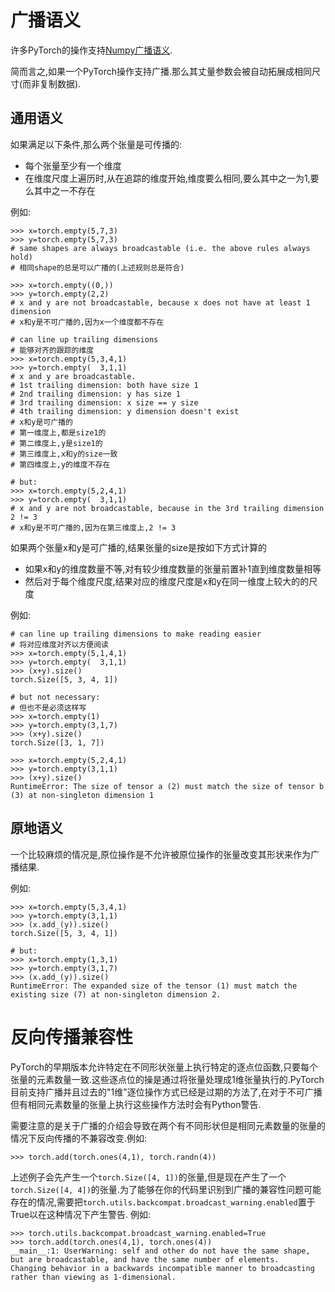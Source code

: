 # 广播语义
许多PyTorch的操作支持[Numpy广播语义](https://numpy.org/doc/stable/user/basics.broadcasting.html#module-numpy.doc.broadcasting).

简而言之,如果一个PyTorch操作支持广播.那么其丈量参数会被自动拓展成相同尺寸(而非复制数据).

## 通用语义
如果满足以下条件,那么两个张量是可传播的:
+ 每个张量至少有一个维度
+ 在维度尺度上遍历时,从在追踪的维度开始,维度要么相同,要么其中之一为1,要么其中之一不存在

例如:
```
>>> x=torch.empty(5,7,3)
>>> y=torch.empty(5,7,3)
# same shapes are always broadcastable (i.e. the above rules always hold)
# 相同shape的总是可以广播的(上述规则总是符合)

>>> x=torch.empty((0,))
>>> y=torch.empty(2,2)
# x and y are not broadcastable, because x does not have at least 1 dimension
# x和y是不可广播的,因为x一个维度都不存在

# can line up trailing dimensions
# 能够对齐的跟踪的维度
>>> x=torch.empty(5,3,4,1)
>>> y=torch.empty(  3,1,1)
# x and y are broadcastable.
# 1st trailing dimension: both have size 1
# 2nd trailing dimension: y has size 1
# 3rd trailing dimension: x size == y size
# 4th trailing dimension: y dimension doesn't exist
# x和y是可广播的
# 第一维度上,都是size1的
# 第二维度上,y是size1的
# 第三维度上,x和y的size一致
# 第四维度上,y的维度不存在

# but:
>>> x=torch.empty(5,2,4,1)
>>> y=torch.empty(  3,1,1)
# x and y are not broadcastable, because in the 3rd trailing dimension 2 != 3
# x和y是不可广播的,因为在第三维度上,2 != 3
```

如果两个张量x和y是可广播的,结果张量的size是按如下方式计算的
+ 如果x和y的维度数量不等,对有较少维度数量的张量前置补1直到维度数量相等
+ 然后对于每个维度尺度,结果对应的维度尺度是x和y在同一维度上较大的的尺度

例如:
```
# can line up trailing dimensions to make reading easier
# 将对应维度对齐以方便阅读
>>> x=torch.empty(5,1,4,1)
>>> y=torch.empty(  3,1,1)
>>> (x+y).size()
torch.Size([5, 3, 4, 1])

# but not necessary:
# 但也不是必须这样写
>>> x=torch.empty(1)
>>> y=torch.empty(3,1,7)
>>> (x+y).size()
torch.Size([3, 1, 7])

>>> x=torch.empty(5,2,4,1)
>>> y=torch.empty(3,1,1)
>>> (x+y).size()
RuntimeError: The size of tensor a (2) must match the size of tensor b (3) at non-singleton dimension 1
```

## 原地语义
一个比较麻烦的情况是,原位操作是不允许被原位操作的张量改变其形状来作为广播结果.

例如:
```
>>> x=torch.empty(5,3,4,1)
>>> y=torch.empty(3,1,1)
>>> (x.add_(y)).size()
torch.Size([5, 3, 4, 1])

# but:
>>> x=torch.empty(1,3,1)
>>> y=torch.empty(3,1,7)
>>> (x.add_(y)).size()
RuntimeError: The expanded size of the tensor (1) must match the existing size (7) at non-singleton dimension 2.
```

# 反向传播兼容性
PyTorch的早期版本允许特定在不同形状张量上执行特定的逐点位函数,只要每个张量的元素数量一致.这些逐点位的操是通过将张量处理成1维张量执行的.PyTorch目前支持广播并且过去的"1维"逐位操作方式已经是过期的方法了,在对于不可广播但有相同元素数量的张量上执行这些操作方法时会有Python警告.

需要注意的是关于广播的介绍会导致在两个有不同形状但是相同元素数量的张量的情况下反向传播的不兼容改变.例如:

```
>>> torch.add(torch.ones(4,1), torch.randn(4))
```
上述例子会先产生一个`torch.Size([4, 1])`的张量,但是现在产生了一个`torch.Size([4, 4])`的张量.为了能够在你的代码里识别到广播的兼容性问题可能存在的情况,需要把`torch.utils.backcompat.broadcast_warning.enabled`置于True以在这种情况下产生警告.
例如:
```
>>> torch.utils.backcompat.broadcast_warning.enabled=True
>>> torch.add(torch.ones(4,1), torch.ones(4))
__main__:1: UserWarning: self and other do not have the same shape, but are broadcastable, and have the same number of elements.
Changing behavior in a backwards incompatible manner to broadcasting rather than viewing as 1-dimensional.
```